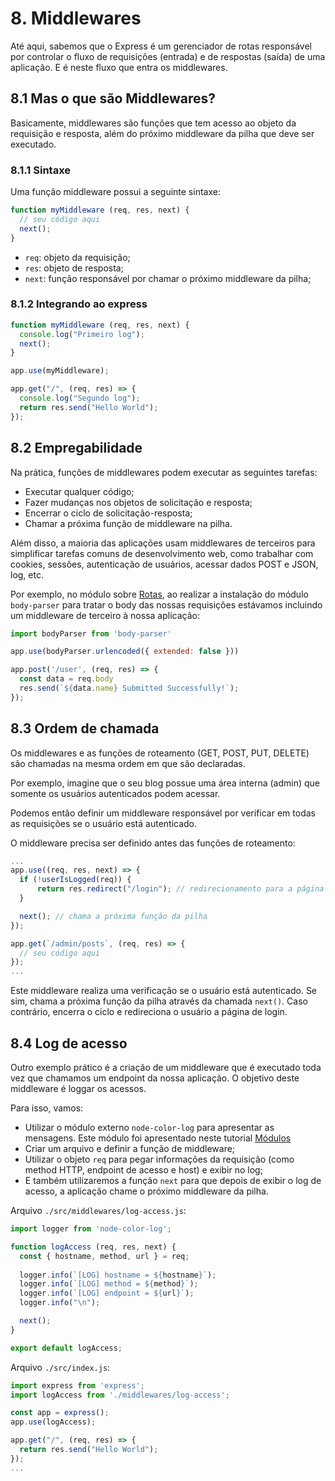 # 8. Middlewares

Até aqui, sabemos que o Express é um gerenciador de rotas responsável por controlar o fluxo de requisições (entrada) e de respostas (saída) de uma aplicação. E é neste fluxo que entra os middlewares.

## 8.1 Mas o que são Middlewares?

Basicamente, middlewares são funções que tem acesso ao objeto da requisição e resposta, além do próximo middleware da pilha que deve ser executado.

### 8.1.1 Sintaxe

Uma função middleware possui a seguinte sintaxe:

```js
function myMiddleware (req, res, next) {
  // seu código aqui
  next();
}
```

- `req`: objeto da requisição;
- `res`: objeto de resposta;
- `next`: função responsável por chamar o próximo middleware da pilha;

### 8.1.2 Integrando ao express
 
```js
function myMiddleware (req, res, next) {
  console.log("Primeiro log");
  next();
}

app.use(myMiddleware);

app.get("/", (req, res) => {
  console.log("Segundo log");
  return res.send("Hello World");
});
```

## 8.2 Empregabilidade

Na prática, funções de middlewares podem executar as seguintes tarefas:

- Executar qualquer código; 
- Fazer mudanças nos objetos de solicitação e resposta; 
- Encerrar o ciclo de solicitação-resposta; 
- Chamar a próxima função de middleware na pilha.

Além disso, a maioria das aplicações usam middlewares de terceiros para simplificar tarefas comuns de desenvolvimento web, como trabalhar com cookies, sessões, autenticação de usuários, acessar dados POST e JSON, log, etc.

Por exemplo, no módulo sobre [Rotas](./rotas.md), ao realizar a instalação do módulo `body-parser` para tratar o body das nossas requisições estávamos incluindo um middleware de terceiro à nossa aplicação:

```js
import bodyParser from 'body-parser'

app.use(bodyParser.urlencoded({ extended: false }))

app.post('/user', (req, res) => {
  const data = req.body
  res.send(`${data.name} Submitted Successfully!`);
});
```

## 8.3 Ordem de chamada

Os middlewares e as funções de roteamento (GET, POST, PUT, DELETE) são chamadas na mesma ordem em que são declaradas. 

Por exemplo, imagine que o seu blog possue uma área interna (admin) que somente os usuários autenticados podem acessar. 
 
Podemos então definir um middleware responsável por verificar em todas as requisições se o usuário está autenticado.

O middleware precisa ser definido antes das funções de roteamento:

```js
...
app.use((req, res, next) => {
  if (!userIsLogged(req)) {
      return res.redirect("/login"); // redirecionamento para a página de login
  }

  next(); // chama a próxima função da pilha
});

app.get(`/admin/posts`, (req, res) => {
  // seu código aqui
});
...
```

Este middleware realiza uma verificação se o usuário está autenticado. Se sim, chama a próxima função da pilha através da chamada `next()`. Caso contrário, encerra o ciclo e redireciona o usuário a página de login.

## 8.4 Log de acesso

Outro exemplo prático é a criação de um middleware que é executado toda vez que chamamos um endpoint da nossa aplicação. O objetivo deste middleware é loggar os acessos.

Para isso, vamos:

- Utilizar o módulo externo `node-color-log` para apresentar as mensagens. Este módulo foi apresentado neste tutorial [Módulos](../1-primeiros-passos/modulos.md)
- Criar um arquivo e definir a função de middleware;
- Utilizar o objeto `req` para pegar informações da requisição (como method HTTP, endpoint de acesso e host) e exibir no log;
- E também utilizaremos a função `next` para que depois de exibir o log de acesso, a aplicação chame o próximo middleware da pilha.

Arquivo `./src/middlewares/log-access.js`:

```js
import logger from 'node-color-log';

function logAccess (req, res, next) {
  const { hostname, method, url } = req;
  
  logger.info(`[LOG] hostname = ${hostname}`);
  logger.info(`[LOG] method = ${method}`);
  logger.info(`[LOG] endpoint = ${url}`);
  logger.info("\n");

  next();
}

export default logAccess;
```

Arquivo `./src/index.js`:

```js
import express from 'express';
import logAccess from './middlewares/log-access';

const app = express();
app.use(logAccess);

app.get("/", (req, res) => {
  return res.send("Hello World");
});
...
```
